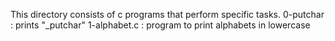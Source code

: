 This directory consists of c programs that perform specific tasks.
0-putchar :  prints "_putchar"
1-alphabet.c : program to print alphabets in lowercase